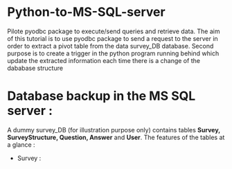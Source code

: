 # Python-to-MS-SQL-server
Pilote pyodbc package to execute/send queries and retrieve data. 
The aim of this tutorial is to use pyodbc package to send a request to the server in order to extract a pivot table from the data survey_DB database. 
Second purpose is to create a trigger in the python program running behind which update the extracted information each time there is a change of the dababase structure

# Database backup in the MS SQL server : 
A dummy survey_DB (for illustration purpose only) contains tables **Survey, SurveyStructure, Question, Answer** and **User**. The features  of the tables  at a glance : 
- Survey : 
